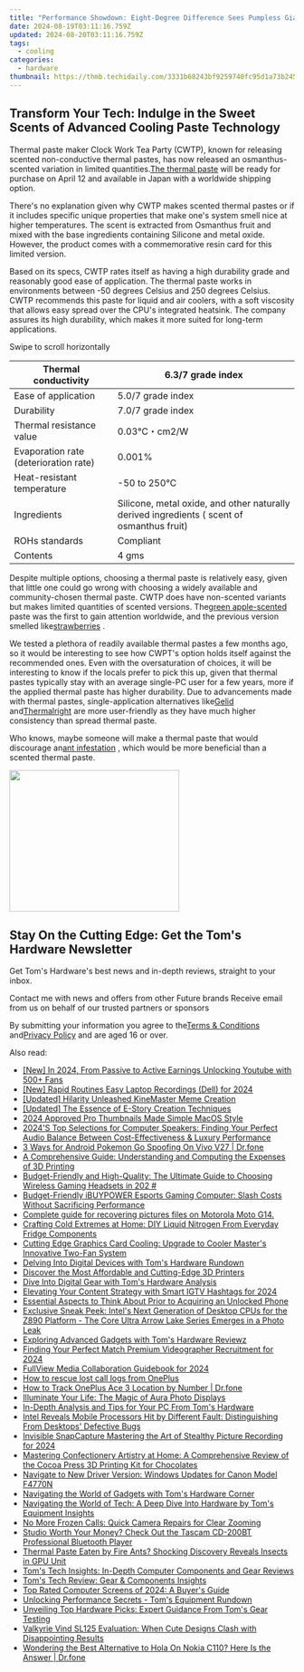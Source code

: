 ```yaml
---
title: "Performance Showdown: Eight-Degree Difference Sees Pumpless Giant Trailing Behind Classic Cooling Systems in Rigorous Assessments"
date: 2024-08-19T03:11:16.759Z
updated: 2024-08-20T03:11:16.759Z
tags:
  - cooling
categories:
  - hardware
thumbnail: https://thmb.techidaily.com/3331b68243bf9259740fc95d1a73b2453b86dd532a7a2ec26036834e7833dd28.jpg
---
```


## Transform Your Tech: Indulge in the Sweet Scents of Advanced Cooling Paste Technology

Thermal paste maker Clock Work Tea Party (CWTP), known for releasing scented non-conductive thermal pastes, has now released an osmanthus-scented variation in limited quantities.[The thermal paste](https://cwtp.official.ec/items/84779264) will be ready for purchase on April 12 and available in Japan with a worldwide shipping option.

 There's no explanation given why CWTP makes scented thermal pastes or if it includes specific unique properties that make one's system smell nice at higher temperatures. The scent is extracted from Osmanthus fruit and mixed with the base ingredients containing Silicone and metal oxide. However, the product comes with a commemorative resin card for this limited version.

 Based on its specs, CWTP rates itself as having a high durability grade and reasonably good ease of application. The thermal paste works in environments between -50 degrees Celsius and 250 degrees Celsius. CWTP recommends this paste for liquid and air coolers, with a soft viscosity that allows easy spread over the CPU's integrated heatsink. The company assures its high durability, which makes it more suited for long-term applications.

 Swipe to scroll horizontally

| Thermal conductivity                  | 6.3/7 grade index                                                                          |
| ------------------------------------- | ------------------------------------------------------------------------------------------ |
| Ease of application                   | 5.0/7 grade index                                                                          |
| Durability                            | 7.0/7 grade index                                                                          |
| Thermal resistance value              | 0.03℃・cm2/W                                                                                |
| Evaporation rate (deterioration rate) | 0.001%                                                                                     |
| Heat-resistant temperature            | \-50 to 250℃                                                                               |
| Ingredients                           | Silicone, metal oxide, and other naturally derived ingredients ( scent of osmanthus fruit) |
| ROHs standards                        | Compliant                                                                                  |
| Contents                              | 4 gms                                                                                      |

 Despite multiple options, choosing a thermal paste is relatively easy, given that little one could go wrong with choosing a widely available and community-chosen thermal paste. CWTP does have non-scented variants but makes limited quantities of scented versions. The[green apple-scented](https://www.tomshardware.com/news/apple-scented-thermal-paste-launched-in-japan) paste was the first to gain attention worldwide, and the previous version smelled like[strawberries](https://www.tomshardware.com/pc-components/thermal-paste/pink-thermal-paste-smells-like-strawberries-extreme-mugurisu-4g-strawberry-edition-rivals-thermal-grizzlys-kryonaut) .

 We tested a plethora of readily available thermal pastes a few months ago, so it would be interesting to see how CWPT's option holds itself against the recommended ones. Even with the oversaturation of choices, it will be interesting to know if the locals prefer to pick this up, given that thermal pastes typically stay with an average single-PC user for a few years, more if the applied thermal paste has higher durability. Due to advancements made with thermal pastes, single-application alternatives like[Gelid](https://www.tomshardware.com/news/gelid-heatphase-ultra-thermal-pad-outclasses-thermal-pastes) and[Thermalright](https://www.tomshardware.com/news/thermalright-quietly-launches-thermalpads) are more user-friendly as they have much higher consistency than spread thermal paste.

 Who knows, maybe someone will make a thermal paste that would discourage an[ant infestation](https://www.tomshardware.com/pc-components/thermal-paste/gamer-says-ants-infested-his-pc-to-eat-thermal-paste-and-pads-ants-found-proliferating-in-the-gpu-around-thermal-pad-debris) , which would be more beneficial than a scented thermal paste.

<!-- affiliate ads begin -->
<a href="https://printrendy.pxf.io/c/5597632/1453721/17020" target="_top" id="1453721"><img src="//a.impactradius-go.com/display-ad/17020-1453721" border="0" alt="" width="300" height="250"/></a><img height="0" width="0" src="https://imp.pxf.io/i/5597632/1453721/17020" style="position:absolute;visibility:hidden;" border="0" />
<!-- affiliate ads end -->
## Stay On the Cutting Edge: Get the Tom's Hardware Newsletter

 Get Tom's Hardware's best news and in-depth reviews, straight to your inbox.

 Contact me with news and offers from other Future brands  Receive email from us on behalf of our trusted partners or sponsors

 By submitting your information you agree to the[Terms & Conditions](https://futureplc.com/terms-conditions/) and[Privacy Policy](https://futureplc.com/privacy-policy/) and are aged 16 or over.


<ins class="adsbygoogle"
     style="display:block"
     data-ad-format="autorelaxed"
     data-ad-client="ca-pub-7571918770474297"
     data-ad-slot="1223367746"></ins>



<ins class="adsbygoogle"
     style="display:block"
     data-ad-client="ca-pub-7571918770474297"
     data-ad-slot="8358498916"
     data-ad-format="auto"
     data-full-width-responsive="true"></ins>

<span class="atpl-alsoreadstyle">Also read:</span>
<div><ul>
<li><a href="https://eaxpv-info.techidaily.com/new-in-2024-from-passive-to-active-earnings-unlocking-youtube-with-500plus-fans/"><u>[New] In 2024, From Passive to Active Earnings  Unlocking Youtube with 500+ Fans</u></a></li>
<li><a href="https://screen-sharing-recording.techidaily.com/new-rapid-routines-easy-laptop-recordings-dell-for-2024/"><u>[New] Rapid Routines  Easy Laptop Recordings (Dell) for 2024</u></a></li>
<li><a href="https://some-techniques.techidaily.com/updated-hilarity-unleashed-kinemaster-meme-creation/"><u>[Updated] Hilarity Unleashed  KineMaster Meme Creation</u></a></li>
<li><a href="https://some-guidance.techidaily.com/updated-the-essence-of-e-story-creation-techniques/"><u>[Updated] The Essence of E-Story Creation Techniques</u></a></li>
<li><a href="https://youtube-stream.techidaily.com/2024-approved-pro-thumbnails-made-simple-macos-style/"><u>2024 Approved  Pro Thumbnails Made Simple  MacOS Style</u></a></li>
<li><a href="https://hardware-tips.techidaily.com/2024s-top-selections-for-computer-speakers-finding-your-perfect-audio-balance-between-cost-effectiveness-and-luxury-performance/"><u>2024'S Top Selections for Computer Speakers: Finding Your Perfect Audio Balance Between Cost-Effectiveness & Luxury Performance</u></a></li>
<li><a href="https://change-location.techidaily.com/3-ways-for-android-pokemon-go-spoofing-on-vivo-v27-drfone-by-drfone-virtual-android/"><u>3 Ways for Android Pokemon Go Spoofing On Vivo V27 | Dr.fone</u></a></li>
<li><a href="https://hardware-tips.techidaily.com/a-comprehensive-guide-understanding-and-computing-the-expenses-of-3d-printing/"><u>A Comprehensive Guide: Understanding and Computing the Expenses of 3D Printing</u></a></li>
<li><a href="https://hardware-tips.techidaily.com/budget-friendly-and-high-quality-the-ultimate-guide-to-choosing-wireless-gaming-headsets-in-202/"><u>Budget-Friendly and High-Quality: The Ultimate Guide to Choosing Wireless Gaming Headsets in 202 #</u></a></li>
<li><a href="https://hardware-tips.techidaily.com/budget-friendly-ibuypower-esports-gaming-computer-slash-costs-without-sacrificing-performance/"><u>Budget-Friendly iBUYPOWER Esports Gaming Computer: Slash Costs Without Sacrificing Performance</u></a></li>
<li><a href="https://phone-solutions.techidaily.com/complete-guide-for-recovering-pictures-files-on-motorola-moto-g14-by-fonelab-android-recover-pictures/"><u>Complete guide for recovering pictures files on Motorola Moto G14.</u></a></li>
<li><a href="https://hardware-tips.techidaily.com/crafting-cold-extremes-at-home-diy-liquid-nitrogen-from-everyday-fridge-components/"><u>Crafting Cold Extremes at Home: DIY Liquid Nitrogen From Everyday Fridge Components</u></a></li>
<li><a href="https://hardware-tips.techidaily.com/cutting-edge-graphics-card-cooling-upgrade-to-cooler-masters-innovative-two-fan-system/"><u>Cutting Edge Graphics Card Cooling: Upgrade to Cooler Master's Innovative Two-Fan System</u></a></li>
<li><a href="https://hardware-tips.techidaily.com/delving-into-digital-devices-with-toms-hardware-rundown/"><u>Delving Into Digital Devices with Tom's Hardware Rundown</u></a></li>
<li><a href="https://hardware-tips.techidaily.com/discover-the-most-affordable-and-cutting-edge-3d-printers/"><u>Discover the Most Affordable and Cutting-Edge 3D Printers</u></a></li>
<li><a href="https://hardware-tips.techidaily.com/dive-into-digital-gear-with-toms-hardware-analysis/"><u>Dive Into Digital Gear with Tom's Hardware Analysis</u></a></li>
<li><a href="https://instagram-video-files.techidaily.com/elevating-your-content-strategy-with-smart-igtv-hashtags-for-2024/"><u>Elevating Your Content Strategy with Smart IGTV Hashtags for 2024</u></a></li>
<li><a href="https://buynow-tips.techidaily.com/essential-aspects-to-think-about-prior-to-acquiring-an-unlocked-phone/"><u>Essential Aspects to Think About Prior to Acquiring an Unlocked Phone</u></a></li>
<li><a href="https://hardware-tips.techidaily.com/exclusive-sneak-peek-intels-next-generation-of-desktop-cpus-for-the-z890-platform-the-core-ultra-arrow-lake-series-emerges-in-a-photo-leak/"><u>Exclusive Sneak Peek: Intel's Next Generation of Desktop CPUs for the Z890 Platform - The Core Ultra Arrow Lake Series Emerges in a Photo Leak</u></a></li>
<li><a href="https://hardware-tips.techidaily.com/exploring-advanced-gadgets-with-toms-hardware-reviewz/"><u>Exploring Advanced Gadgets with Tom's Hardware Reviewz</u></a></li>
<li><a href="https://vp-tips.techidaily.com/finding-your-perfect-match-premium-videographer-recruitment-for-2024/"><u>Finding Your Perfect Match  Premium Videographer Recruitment for 2024</u></a></li>
<li><a href="https://youtube-stream.techidaily.com/fullview-media-collaboration-guidebook-for-2024/"><u>FullView Media Collaboration Guidebook for 2024</u></a></li>
<li><a href="https://blog-min.techidaily.com/how-to-rescue-lost-call-logs-from-oneplus-by-fonelab-android-recover-call-logs/"><u>How to rescue lost call logs from OnePlus</u></a></li>
<li><a href="https://android-location-track.techidaily.com/how-to-track-oneplus-ace-3-location-by-number-drfone-by-drfone-virtual-android/"><u>How to Track OnePlus Ace 3 Location by Number | Dr.fone</u></a></li>
<li><a href="https://buynow-reviews.techidaily.com/illuminate-your-life-the-magic-of-aura-photo-displays/"><u>Illuminate Your Life: The Magic of Aura Photo Displays</u></a></li>
<li><a href="https://hardware-tips.techidaily.com/in-depth-analysis-and-tips-for-your-pc-from-toms-hardware/"><u>In-Depth Analysis and Tips for Your PC From Tom's Hardware</u></a></li>
<li><a href="https://hardware-tips.techidaily.com/intel-reveals-mobile-processors-hit-by-different-fault-distinguishing-from-desktops-defective-bugs/"><u>Intel Reveals Mobile Processors Hit by Different Fault: Distinguishing From Desktops' Defective Bugs</u></a></li>
<li><a href="https://snapchat-videos.techidaily.com/invisible-snapcapture-mastering-the-art-of-stealthy-picture-recording-for-2024/"><u>Invisible SnapCapture  Mastering the Art of Stealthy Picture Recording for 2024</u></a></li>
<li><a href="https://hardware-tips.techidaily.com/mastering-confectionery-artistry-at-home-a-comprehensive-review-of-the-cocoa-press-3d-printing-kit-for-chocolates/"><u>Mastering Confectionery Artistry at Home: A Comprehensive Review of the Cocoa Press 3D Printing Kit for Chocolates</u></a></li>
<li><a href="https://driver-install.techidaily.com/navigate-to-new-driver-version-windows-updates-for-canon-model-f4770n/"><u>Navigate to New Driver Version: Windows Updates for Canon Model F4770N</u></a></li>
<li><a href="https://hardware-tips.techidaily.com/navigating-the-world-of-gadgets-with-toms-hardware-corner/"><u>Navigating the World of Gadgets with Tom's Hardware Corner</u></a></li>
<li><a href="https://hardware-tips.techidaily.com/navigating-the-world-of-tech-a-deep-dive-into-hardware-by-toms-equipment-insights/"><u>Navigating the World of Tech: A Deep Dive Into Hardware by Tom's Equipment Insights</u></a></li>
<li><a href="https://graphic-issues.techidaily.com/no-more-frozen-calls-quick-camera-repairs-for-clear-zooming/"><u>No More Frozen Calls: Quick Camera Repairs for Clear Zooming</u></a></li>
<li><a href="https://hardware-tips.techidaily.com/studio-worth-your-money-check-out-the-tascam-cd-200bt-professional-bluetooth-player/"><u>Studio Worth Your Money? Check Out the Tascam CD-200BT Professional Bluetooth Player</u></a></li>
<li><a href="https://hardware-tips.techidaily.com/thermal-paste-eaten-by-fire-ants-shocking-discovery-reveals-insects-in-gpu-unit/"><u>Thermal Paste Eaten by Fire Ants? Shocking Discovery Reveals Insects in GPU Unit</u></a></li>
<li><a href="https://hardware-tips.techidaily.com/toms-tech-insights-in-depth-computer-components-and-gear-reviews/"><u>Tom's Tech Insights: In-Depth Computer Components and Gear Reviews</u></a></li>
<li><a href="https://hardware-tips.techidaily.com/toms-tech-review-gear-and-components-insights/"><u>Tom's Tech Review: Gear & Components Insights</u></a></li>
<li><a href="https://hardware-tips.techidaily.com/top-rated-computer-screens-of-2024-a-buyers-guide/"><u>Top Rated Computer Screens of 2024: A Buyer's Guide</u></a></li>
<li><a href="https://hardware-tips.techidaily.com/unlocking-performance-secrets-toms-equipment-rundown/"><u>Unlocking Performance Secrets - Tom's Equipment Rundown</u></a></li>
<li><a href="https://hardware-tips.techidaily.com/unveiling-top-hardware-picks-expert-guidance-from-toms-gear-testing/"><u>Unveiling Top Hardware Picks: Expert Guidance From Tom's Gear Testing</u></a></li>
<li><a href="https://hardware-tips.techidaily.com/valkyrie-vind-sl125-evaluation-when-cute-designs-clash-with-disappointing-results/"><u>Valkyrie Vind SL125 Evaluation: When Cute Designs Clash with Disappointing Results</u></a></li>
<li><a href="https://fake-location.techidaily.com/wondering-the-best-alternative-to-hola-on-nokia-c110-here-is-the-answer-drfone-by-drfone-virtual-android/"><u>Wondering the Best Alternative to Hola On Nokia C110? Here Is the Answer | Dr.fone</u></a></li>
</ul></div>
